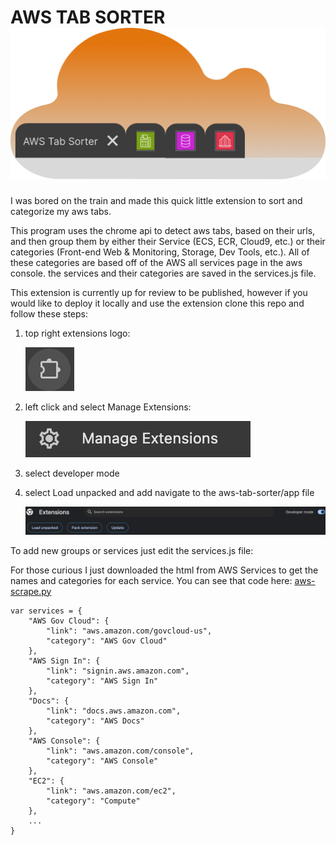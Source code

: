 # AWS TAB SORTER ![Logo](./images/awstabsorter.png "Logo")


I was bored on the train and made this quick little extension to sort and categorize my aws tabs. 

This program uses the chrome api to detect aws tabs, based on their urls, and then group them by either their Service (ECS, ECR, Cloud9, etc.) or their categories (Front-end Web & Monitoring, Storage, Dev Tools, etc.). All of these categories are based off of the AWS all services page in the aws console. the services and their categories are saved in the services.js file. 


This extension is currently up for review to be published, however if you would like to deploy it locally and use the extension clone this repo and follow these steps:

1) top right extensions logo: 

    ![extension-logo](./images/extension-logo.png "extension logo")

2) left click and select Manage Extensions:
    
    ![Manage-Extensions](./images/extension-load-unpacked.png "manage extensions")
3) select developer mode 
4) select Load unpacked and add navigate to the aws-tab-sorter/app file 

    ![dev-mode](./images/dev-mode.png "load unpacked")

To add new groups or services just edit the services.js file:

For those curious I just downloaded the html from AWS Services to get the names and categories for each service. 
You can see that code here: [aws-scrape.py](./aws-scrape.py)

```
var services = {
    "AWS Gov Cloud": {
        "link": "aws.amazon.com/govcloud-us",
        "category": "AWS Gov Cloud"
    },
    "AWS Sign In": {
        "link": "signin.aws.amazon.com",
        "category": "AWS Sign In"
    },
    "Docs": {
        "link": "docs.aws.amazon.com",
        "category": "AWS Docs"
    },
    "AWS Console": {
        "link": "aws.amazon.com/console",
        "category": "AWS Console"
    },
    "EC2": {
        "link": "aws.amazon.com/ec2",
        "category": "Compute"
    },
    ...
}

```
